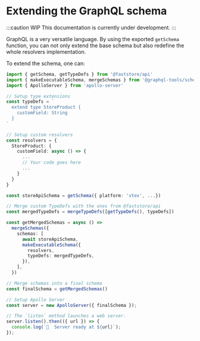 # Extending the GraphQL schema

:::caution WIP
This documentation is currently under development.
:::

GraphQL is a very versatile language. By using the exported `getSchema` function, you can not only extend the base schema but also redefine the whole resolvers implementation.

To extend the schema, one can:
```ts
import { getSchema, getTypeDefs } from '@faststore/api'
import { makeExecutableSchema, mergeSchemas } from '@graphql-tools/schema'
import { ApolloServer } from 'apollo-server'

// Setup type extensions
const typeDefs = `
  extend type StoreProduct {
    customField: String
  }
`

// Setup custom resolvers
const resolvers = {
  StoreProduct: {
    customField: async () => {
      ...
      // Your code goes here
      ...
    }
  }
}

const storeApiSchema = getSchema({ platform: 'vtex', ...})

// Merge custom TypeDefs with the ones from @faststore/api
const mergedTypeDefs = mergeTypeDefs([getTypeDefs(), typeDefs])

const getMergedSchemas = async () =>
  mergeSchemas({
    schemas: [
      await storeApiSchema,
      makeExecutableSchema({
        resolvers,
        typeDefs: mergedTypeDefs,
      }),
    ],
  })

// Merge schemas into a final schema
const finalSchema = getMergedSchemas()

// Setup Apollo Server
const server = new ApolloServer({ finalSchema });

// The `listen` method launches a web server.
server.listen().then(({ url }) => {
  console.log(`🚀  Server ready at ${url}`);
});
```
